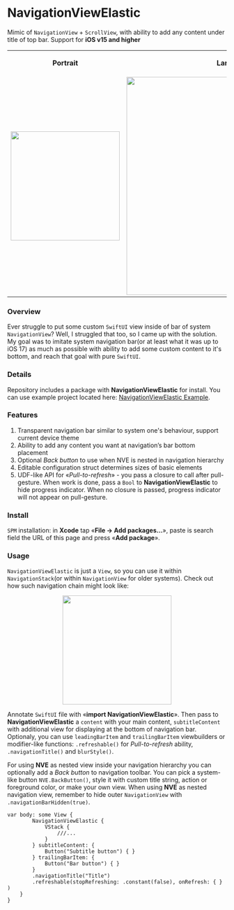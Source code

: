 # NavigationViewElastic
Mimic of `NavigationView` + `ScrollView`, with ability to add any content under title of top bar. Support for **iOS v15 and higher**

<table>
    <tbody>
        <tr>
            <td> <p align="center"> <strong>Portrait</strong> </p> </td>
            <td> <p align="center"> <strong>Landscape</strong> </p> </td>
        </tr>
        <tr>
            <td>
              <img src="https://github.com/user-attachments/assets/70497361-57d8-461a-a497-3d917469e236" width="250">
            </td>
            <td>
              <img src="https://github.com/user-attachments/assets/e2bac2e4-d187-42c0-94e5-871d811915a5" width="500">
            </td>
        </tr>
    </tbody>
</table>

### Overview
Ever struggle to put some custom `SwiftUI` view inside of bar of system `NavigationView`?
Well, I struggled that too, so I came up with the solution. My goal was to imitate system navigation bar(or at least what it was up to iOS 17) as much as possible with ability to add some custom content to it's bottom, and reach that goal with pure `SwiftUI`.

### Details
Repository includes a package with **NavigationViewElastic** for install. You can use example project located here: [NavigationViewElastic Example](https://github.com/leekurg/NavigationViewElasticExample).

### Features
1. Transparent navigation bar similar to system one's behaviour, support current device theme
2. Ability to add any content you want at navigation’s bar bottom placement
3. Optional *Back button* to use when NVE is nested in navigation hierarchy
4. Editable configuration struct determines sizes of basic elements
5. UDF-like API for «*Pull-to-refresh*» - you pass a closure to call after pull-gesture. When work is done, pass a `Bool` to **NavigationViewElastic** to hide progress indicator. When no closure is passed, progress indicator will not appear on pull-gesture.

### Install
`SPM` installation: in **Xcode** tap «**File → Add packages…**», paste is search field the URL of this page and press «**Add package**».

### Usage
`NavigationViewElastic` is just a `View`, so you can use it within `NavigationStack`(or within `NavigationView` for older systems). Check out how such navigation chain might look like:

<p align="center">
    <img src="https://github.com/user-attachments/assets/06732307-0bc4-4ec1-b128-c1bf537b4db9" width="250">
</p>

Annotate `SwiftUI` file with «**import NavigationViewElastic**». Then pass to **NavigationViewElastic** a `content` with your main content, `subtitleContent` with additional view for displaying at the bottom of navigation bar. Optionaly, you can use `leadingBarItem` and `trailingBarItem` viewbuilders or modifier-like functions: `.refreshable()` for *Pull-to-refresh* ability, `.navigationTitle()` and `blurStyle()`.

For using **NVE** as nested view inside your navigation hierarchy you can optionally add a *Back button* to navigation toolbar. You can pick a system-like button `NVE.BackButton()`, style it with custom title string, action or foreground color, or make your own view. When using **NVE** as nested navigation view, remember to hide outer `NavigationView` with `.navigationBarHidden(true)`.
```
var body: some View {
        NavigationViewElastic {
            VStack {
                ///...
            }
        } subtitleContent: {
            Button("Subtitle button") { }
        } trailingBarItem: {
            Button("Bar button") { }
        }
        .navigationTitle("Title")
        .refreshable(stopRefreshing: .constant(false), onRefresh: { } )
    }
}
```

